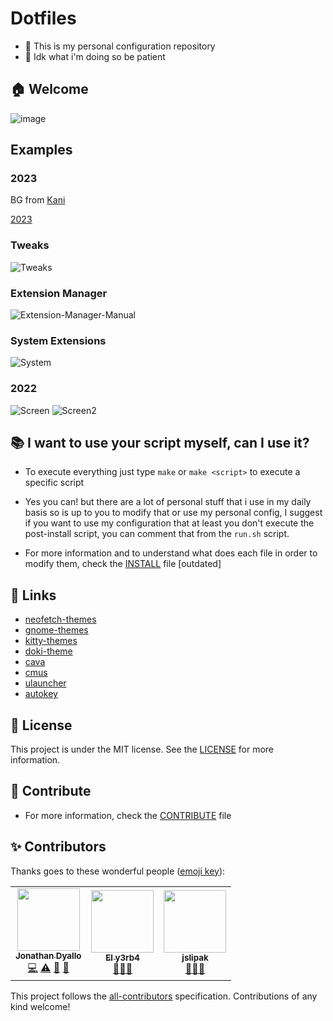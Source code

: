 # Dotfiles

- 🐧 This is my personal configuration repository
- 🥺 Idk what i'm doing so be patient

## 🏠 Welcome

![image](https://data.whicdn.com/images/245075010/original.gif)

## Examples

### 2023

BG from [Kani](https://twitter.com/kani_1F980/status/1636381816327139329)

[2023](https://user-images.githubusercontent.com/68082746/229385697-654eab17-eba0-4152-b13d-c2ed33d3924f.webm)

### Tweaks

![Tweaks](https://i.imgur.com/McwlrKo.png)

### Extension Manager

![Extension-Manager-Manual](https://i.imgur.com/CyB8KzG.png)

### System Extensions

![System](https://i.imgur.com/m3IUaiP.png)

### 2022

![Screen](https://user-images.githubusercontent.com/68082746/189459762-ffae4a9f-cd24-426c-be43-f8b13e372d12.png)
![Screen2](https://user-images.githubusercontent.com/68082746/189459902-8cce450a-8be7-4e02-b6df-9254bd28a3ce.png)

## 📚 I want to use your script myself, can I use it?

- To execute everything just type `make` or `make <script>` to execute a specific script
- Yes you can! but there are a lot of personal stuff that i use in my daily basis so is up to you to modify that or use my personal config, I suggest if you want to use my configuration that at least you don't execute the post-install script, you can comment that from the `run.sh` script.

- For more information and to understand what does each file in order to modify them, check the [INSTALL](./INSTALL.md) file [outdated]

## 🔗 Links

- [neofetch-themes](https://github.com/Chick2D/neofetch-themes)
- [gnome-themes](https://www.gnome-look.org/browse/)
- [kitty-themes](https://github.com/dexpota/kitty-themes)
- [doki-theme](https://doki-theme.unthrottled.io/products/)
- [cava](https://github.com/karlstav/cava)
- [cmus](https://cmus.github.io/)
- [ulauncher](https://ulauncher.io/)
- [autokey](https://github.com/autokey/autokey)

## 📝 License

This project is under the MIT license. See the [LICENSE](./LICENSE) for more information.

## 🤝 Contribute

- For more information, check the [CONTRIBUTE](./CONTRIBUTE.md) file

## ✨ Contributors

Thanks goes to these wonderful people ([emoji key](https://allcontributors.org/docs/en/emoji-key)):

<!-- ALL-CONTRIBUTORS-LIST:START - Do not remove or modify this section -->
<!-- prettier-ignore-start -->
<!-- markdownlint-disable -->
<table>
  <tr>
    <td align="center"><a href="https://jonathan.com.ar/es"><img src="https://avatars.githubusercontent.com/u/68082746?v=4?s=100" width="100px;" alt=""/><br /><sub><b>Jonathan Dyallo</b></sub></a><br /><a href="#!" title="Code">💻</a> <a href="#!" title="Tests">⚠️</a> <a href="#!" title="Documentation">📖</a> <a href="#maintenance-jd-apprentice" title="Maintenance">🚧</a></td>
    <td align="center"><a href="https://www.y3rb1t4.com.ar/"><img src="https://avatars.githubusercontent.com/u/12781133?v=4" width="100px;" alt=""/><br /><sub><b>El y3rb4</b></sub></a><br /><a href="#!" title="Ideas">🤔</a><a href="#!" title="mentoring">🧑‍🏫 </a></td>
    <td align="center"><a href="https://github.com/jslipak"><img src="https://avatars.githubusercontent.com/u/25742978?v=4" width="100px;" alt=""/><br /><sub><b>jslipak</b></sub></a><br /><a href="#!" title="Ideas">🤔</a><a href="#!" title="mentoring">🧑‍🏫 </a></td>
  </tr>
</table>

<!-- markdownlint-restore -->
<!-- prettier-ignore-end -->

<!-- ALL-CONTRIBUTORS-LIST:END -->

This project follows the [all-contributors](https://github.com/all-contributors/all-contributors) specification. Contributions of any kind welcome!
